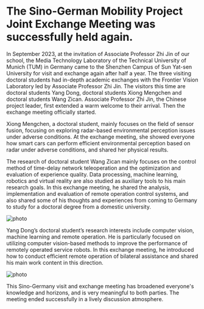 # The Sino-German Mobility Project Joint Exchange Meeting was successfully held again.

In September 2023, at the invitation of Associate Professor Zhi Jin of our school, the Media Technology Laboratory of the Technical University of Munich (TUM) in Germany came to the Shenzhen Campus of Sun Yat-sen University for visit and exchange again after half a year. The three visiting doctoral students had in-depth academic exchanges with the Frontier Vision Laboratory led by Associate Professor Zhi Jin. The visitors this time are doctoral students Yang Dong, doctoral students Xiong Mengchen and doctoral students Wang Zican. Associate Professor Zhi Jin, the Chinese project leader, first extended a warm welcome to their arrival. Then the exchange meeting officially started.

Xiong Mengchen, a doctoral student, mainly focuses on the field of sensor fusion, focusing on exploring radar-based environmental perception issues under adverse conditions. At the exchange meeting, she showed everyone how smart cars can perform efficient environmental perception based on radar under adverse conditions, and shared her physical results.

The research of doctoral student Wang Zican mainly focuses on the control method of time-delay network teleoperation and the optimization and evaluation of experience quality. Data processing, machine learning, robotics and virtual reality are also studied as auxiliary tools to his main research goals. In this exchange meeting, he shared the analysis, implementation and evaluation of remote operation control systems, and also shared some of his thoughts and experiences from coming to Germany to study for a doctoral degree from a domestic university.

![photo](https://github.com/FVL2020/fvl.github.com/blob/master/news_photos/SG_again1.HEIC)

Yang Dong’s doctoral student’s research interests include computer vision, machine learning and remote operation. He is particularly focused on utilizing computer vision-based methods to improve the performance of remotely operated service robots. In this exchange meeting, he introduced how to conduct efficient remote operation of bilateral assistance and shared his main work content in this direction.

![photo](https://github.com/FVL2020/fvl.github.com/blob/master/news_photos/SG_again2.HEIC)

This Sino-Germany visit and exchange meeting has broadened everyone's knowledge and horizons, and is very meaningful to both parties. The meeting ended successfully in a lively discussion atmosphere.
